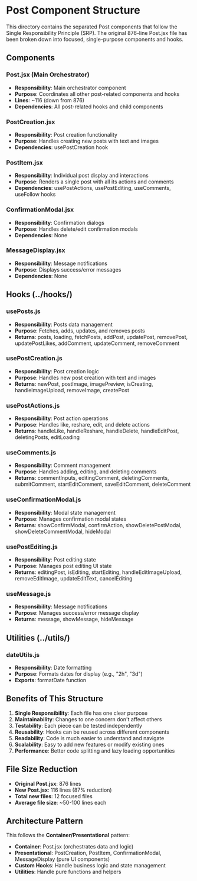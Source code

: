 # Post Component Structure

This directory contains the separated Post components that follow the Single Responsibility Principle (SRP). The original 876-line Post.jsx file has been broken down into focused, single-purpose components and hooks.

## Components

### Post.jsx (Main Orchestrator)
- **Responsibility**: Main orchestrator component
- **Purpose**: Coordinates all other post-related components and hooks
- **Lines**: ~116 (down from 876)
- **Dependencies**: All post-related hooks and child components

### PostCreation.jsx
- **Responsibility**: Post creation functionality
- **Purpose**: Handles creating new posts with text and images
- **Dependencies**: usePostCreation hook

### PostItem.jsx
- **Responsibility**: Individual post display and interactions
- **Purpose**: Renders a single post with all its actions and comments
- **Dependencies**: usePostActions, usePostEditing, useComments, useFollow hooks

### ConfirmationModal.jsx
- **Responsibility**: Confirmation dialogs
- **Purpose**: Handles delete/edit confirmation modals
- **Dependencies**: None

### MessageDisplay.jsx
- **Responsibility**: Message notifications
- **Purpose**: Displays success/error messages
- **Dependencies**: None

## Hooks (../hooks/)

### usePosts.js
- **Responsibility**: Posts data management
- **Purpose**: Fetches, adds, updates, and removes posts
- **Returns**: posts, loading, fetchPosts, addPost, updatePost, removePost, updatePostLikes, addComment, updateComment, removeComment

### usePostCreation.js
- **Responsibility**: Post creation logic
- **Purpose**: Handles new post creation with text and images
- **Returns**: newPost, postImage, imagePreview, isCreating, handleImageUpload, removeImage, createPost

### usePostActions.js
- **Responsibility**: Post action operations
- **Purpose**: Handles like, reshare, edit, and delete actions
- **Returns**: handleLike, handleReshare, handleDelete, handleEditPost, deletingPosts, editLoading

### useComments.js
- **Responsibility**: Comment management
- **Purpose**: Handles adding, editing, and deleting comments
- **Returns**: commentInputs, editingComment, deletingComments, submitComment, startEditComment, saveEditComment, deleteComment

### useConfirmationModal.js
- **Responsibility**: Modal state management
- **Purpose**: Manages confirmation modal states
- **Returns**: showConfirmModal, confirmAction, showDeletePostModal, showDeleteCommentModal, hideModal

### usePostEditing.js
- **Responsibility**: Post editing state
- **Purpose**: Manages post editing UI state
- **Returns**: editingPost, isEditing, startEditing, handleEditImageUpload, removeEditImage, updateEditText, cancelEditing

### useMessage.js
- **Responsibility**: Message notifications
- **Purpose**: Manages success/error message display
- **Returns**: message, showMessage, hideMessage

## Utilities (../utils/)

### dateUtils.js
- **Responsibility**: Date formatting
- **Purpose**: Formats dates for display (e.g., "2h", "3d")
- **Exports**: formatDate function

## Benefits of This Structure

1. **Single Responsibility**: Each file has one clear purpose
2. **Maintainability**: Changes to one concern don't affect others
3. **Testability**: Each piece can be tested independently
4. **Reusability**: Hooks can be reused across different components
5. **Readability**: Code is much easier to understand and navigate
6. **Scalability**: Easy to add new features or modify existing ones
7. **Performance**: Better code splitting and lazy loading opportunities

## File Size Reduction

- **Original Post.jsx**: 876 lines
- **New Post.jsx**: 116 lines (87% reduction)
- **Total new files**: 12 focused files
- **Average file size**: ~50-100 lines each

## Architecture Pattern

This follows the **Container/Presentational** pattern:
- **Container**: Post.jsx (orchestrates data and logic)
- **Presentational**: PostCreation, PostItem, ConfirmationModal, MessageDisplay (pure UI components)
- **Custom Hooks**: Handle business logic and state management
- **Utilities**: Handle pure functions and helpers





